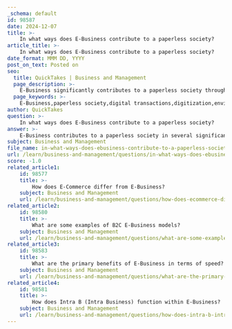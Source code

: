 ```yaml
---
_schema: default
id: 98587
date: 2024-12-07
title: >-
    In what ways does E-Business contribute to a paperless society?
article_title: >-
    In what ways does E-Business contribute to a paperless society?
date_format: MMM DD, YYYY
post_on_text: Posted on
seo:
  title: QuickTakes | Business and Management
  page_description: >-
    E-Business significantly contributes to a paperless society through digital transactions, reducing paper usage, enhancing operational efficiency, and promoting sustainability.
  page_keywords: >-
    E-Business,paperless society,digital transactions,digitization,environmental impact,office initiatives,cost efficiency,sustainability,green policies
author: QuickTakes
question: >-
    In what ways does E-Business contribute to a paperless society?
answer: >-
    E-Business contributes to a paperless society in several significant ways, primarily through the digitization of processes and the reduction of paper usage in business operations. Here are some key contributions:\n\n1. **Digital Transactions**: E-Business facilitates electronic billing and invoicing systems, allowing businesses to send and receive invoices, receipts, and statements electronically. This shift reduces the reliance on paper checks and invoices, thereby minimizing paper waste.\n\n2. **End-to-End Digital Solutions**: By adopting comprehensive digital solutions, businesses can eliminate paper-based processes. This transformation not only improves operational efficiency but also significantly reduces the environmental impact associated with paper production and waste.\n\n3. **Paperless Office Initiatives**: Many organizations are striving to create paperless offices by converting existing paper documents into digital formats. This includes using tools like PDFs to create digital forms and contracts, which accelerates business interactions and processing while reducing the need for physical documents.\n\n4. **Environmental Impact Reduction**: The transition to a paperless environment helps conserve trees, decreases energy consumption in paper production, and minimizes waste. By reducing paper usage, businesses can lower their ecological footprint, contributing to a more sustainable and environmentally responsible operation.\n\n5. **Cost Efficiency**: Going paperless can lead to significant cost savings for businesses. The management of paper documents incurs substantial expenses, and by digitizing these processes, companies can reduce costs associated with printing, storage, and document retrieval.\n\n6. **Employee Engagement**: A commitment to reducing paper usage can enhance employee morale, as many workers take pride in contributing to environmentally friendly practices. This awareness can motivate companies to adopt greener policies, further promoting the transition to a paperless society.\n\nIn summary, E-Business plays a crucial role in fostering a paperless society by promoting digital transactions, enhancing operational efficiency, and reducing environmental impact, all of which align with broader sustainability goals.
subject: Business and Management
file_name: in-what-ways-does-ebusiness-contribute-to-a-paperless-society.md
url: /learn/business-and-management/questions/in-what-ways-does-ebusiness-contribute-to-a-paperless-society
score: -1.0
related_article1:
    id: 98577
    title: >-
        How does E-Commerce differ from E-Business?
    subject: Business and Management
    url: /learn/business-and-management/questions/how-does-ecommerce-differ-from-ebusiness
related_article2:
    id: 98580
    title: >-
        What are some examples of B2C E-Business models?
    subject: Business and Management
    url: /learn/business-and-management/questions/what-are-some-examples-of-b2c-ebusiness-models
related_article3:
    id: 98583
    title: >-
        What are the primary benefits of E-Business in terms of speed?
    subject: Business and Management
    url: /learn/business-and-management/questions/what-are-the-primary-benefits-of-ebusiness-in-terms-of-speed
related_article4:
    id: 98581
    title: >-
        How does Intra B (Intra Business) function within E-Business?
    subject: Business and Management
    url: /learn/business-and-management/questions/how-does-intra-b-intra-business-function-within-ebusiness
---
```


&nbsp;